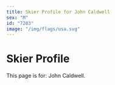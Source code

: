 ```yaml
---
title: Skier Profile for John Caldwell
sex: "M"
id: "7203"
image: "/img/flags/usa.svg" 
---
```


# Skier Profile

This page is for: John Caldwell.
    